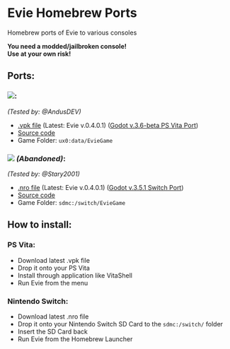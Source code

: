 # Evie Homebrew Ports
Homebrew ports of Evie to various consoles

**You need a modded/jailbroken console!**</br>
**Use at your own risk!**

## Ports:
### ![](https://img.shields.io/badge/PS%20Vita-003791?style=for-the-badge&logo=playstation&logoColor=white):
_(Tested by: @AndusDEV)_
 - [.vpk file](https://github.com/LnlyPie/Evie-Homebrew-Ports/releases/tag/v0.4.0.1) (Latest: Evie v.0.4.0.1) ([Godot v.3.6-beta PS Vita Port](https://github.com/SonicMastr/godot-vita/actions/runs/4623774966))
 - [Source code](https://github.com/LnlyPie/Evie-Vita)
 - Game Folder: `ux0:data/EvieGame`
### ![](https://img.shields.io/badge/Nintendo_Switch-E60012?style=for-the-badge&logo=nintendo-switch&logoColor=white) _(Abandoned)_:
_(Tested by: @Stary2001)_
 - [.nro file](https://github.com/LnlyPie/Evie-Homebrew-Ports/releases/tag/v0.4.0.1) (Latest: Evie v.0.4.0.1) ([Godot v.3.5.1 Switch Port](https://github.com/Stary2001/godot))
 - [Source code](https://github.com/LnlyPie/Evie-Switch)
 - Game Folder: `sdmc:/switch/EvieGame`

## How to install:
### PS Vita:
 - Download latest .vpk file
 - Drop it onto your PS Vita
 - Install through application like VitaShell
 - Run Evie from the menu
### Nintendo Switch:
 - Download latest .nro file
 - Drop it onto your Nintendo Switch SD Card to the `sdmc:/switch/` folder
 - Insert the SD Card back
 - Run Evie from the Homebrew Launcher
